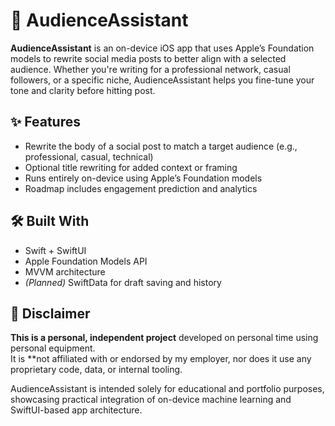 # 🎯 AudienceAssistant

**AudienceAssistant** is an on-device iOS app that uses Apple’s Foundation models to rewrite social media posts to better align with a selected audience. Whether you're writing for a professional network, casual followers, or a specific niche, AudienceAssistant helps you fine-tune your tone and clarity before hitting post.

## ✨ Features

- Rewrite the body of a social post to match a target audience (e.g., professional, casual, technical)
- Optional title rewriting for added context or framing
- Runs entirely on-device using Apple’s Foundation models
- Roadmap includes engagement prediction and analytics

## 🛠️ Built With

- Swift + SwiftUI  
- Apple Foundation Models API  
- MVVM architecture  
- *(Planned)* SwiftData for draft saving and history

## 📄 Disclaimer

**This is a personal, independent project** developed on personal time using personal equipment.  
It is **not affiliated with or endorsed by my employer, nor does it use any proprietary code, data, or internal tooling.

AudienceAssistant is intended solely for educational and portfolio purposes, showcasing practical integration of on-device machine learning and SwiftUI-based app architecture.

